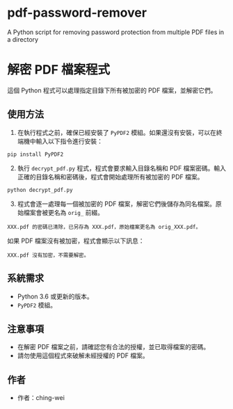 # pdf-password-remover
A Python script for removing password protection from multiple PDF files in a directory

# 解密 PDF 檔案程式

這個 Python 程式可以處理指定目錄下所有被加密的 PDF 檔案，並解密它們。

## 使用方法

1. 在執行程式之前，確保已經安裝了 `PyPDF2` 模組。如果還沒有安裝，可以在終端機中輸入以下指令進行安裝：

~~~
pip install PyPDF2
~~~


2. 執行 `decrypt_pdf.py` 程式，程式會要求輸入目錄名稱和 PDF 檔案密碼。輸入正確的目錄名稱和密碼後，程式會開始處理所有被加密的 PDF 檔案。

~~~
python decrypt_pdf.py
~~~


3. 程式會逐一處理每一個被加密的 PDF 檔案，解密它們後儲存為同名檔案。原始檔案會被更名為 `orig_` 前綴。

~~~
XXX.pdf 的密碼已清除，已另存為 XXX.pdf，原始檔案更名為 orig_XXX.pdf。
~~~

如果 PDF 檔案沒有被加密，程式會顯示以下訊息：

~~~
XXX.pdf 沒有加密，不需要解密。
~~~


## 系統需求

- Python 3.6 或更新的版本。
- `PyPDF2` 模組。

## 注意事項

- 在解密 PDF 檔案之前，請確認您有合法的授權，並已取得檔案的密碼。
- 請勿使用這個程式來破解未經授權的 PDF 檔案。

## 作者

- 作者：ching-wei
